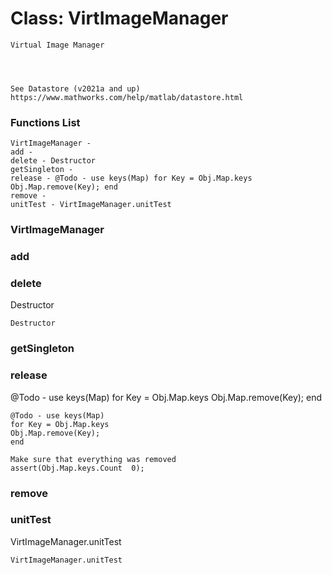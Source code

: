 # Class: VirtImageManager



    
    Virtual Image Manager  
      
      
      
      
    See Datastore (v2021a and up)  
    https://www.mathworks.com/help/matlab/datastore.html  
      
      
      

### Functions List

    VirtImageManager - 
    add - 
    delete - Destructor
    getSingleton - 
    release - @Todo - use keys(Map) for Key = Obj.Map.keys Obj.Map.remove(Key); end
    remove - 
    unitTest - VirtImageManager.unitTest

### VirtImageManager




    


### add




    


### delete

Destructor


    
    Destructor  


### getSingleton




    


### release

@Todo - use keys(Map) for Key = Obj.Map.keys Obj.Map.remove(Key); end


    
    @Todo - use keys(Map)  
    for Key = Obj.Map.keys  
    Obj.Map.remove(Key);  
    end  
      
    Make sure that everything was removed  
    assert(Obj.Map.keys.Count  0);  


### remove




    


### unitTest

VirtImageManager.unitTest


    
    VirtImageManager.unitTest  
      



